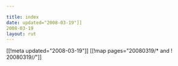 ```yaml
---

title: index
date: updated="2008-03-19"]]
2008-03-19
layout: rut
---
```


[[!meta updated="2008-03-19"]]
[[!map pages="20080319/* and ! 20080319/*/*"]]

